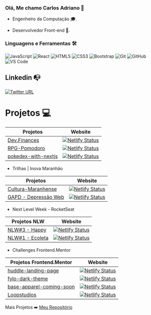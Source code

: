 ### Olá, Me chamo Carlos Adriano 👋

 - Engenheiro da Computação 🎓.

 - Desenvolvedor Front-end 🤖.

### Linguagens e Ferramentas 🛠 
![JavaScript](https://img.shields.io/badge/-JavaScript-%23F7DF1C?style=flat-square&logo=javascript&logoColor=000000&labelColor=%23F7DF1C&color=%23FFCE5A)
![React](https://img.shields.io/badge/-React-61DAFB?style=flat-square&logo=react&logoColor=ffffff)
![HTML5](https://img.shields.io/badge/-HTML5-%23E44D27?style=flat-square&logo=html5&logoColor=ffffff)
![CSS3](https://img.shields.io/badge/-CSS3-%231572B6?style=flat-square&logo=css3)
![Bootstrap](https://img.shields.io/badge/-Bootstrap-563D7C?style=flat-square&logo=Bootstrap)
![Git](https://img.shields.io/badge/-Git-%23F05032?style=flat-square&logo=git&logoColor=%23ffffff)
![GitHub](https://img.shields.io/badge/-GitHub-181717?style=flat-square&logo=github)
![VS Code](http://img.shields.io/badge/-VS%20Code-007ACC?style=flat-square&logo=visual-studio-code&logoColor=ffffff)

## Linkedin :mailbox_with_no_mail:


[![Twitter URL](https://img.shields.io/twitter/url?color=%230072b1&label=Linkedin&logo=linkedin&logoColor=%230072b1&style=flat-square&url=https%3A%2F%2Fwww.linkedin.com%2Fin%2Falejandro-ramirez-ciceros%2F)](https://www.linkedin.com/in/carlosadrianoss/)

# Projetos :computer:

| Projetos           | Website       |
| -------------      |:-------------:|
| [Dev.Finances](https://github.com/Puidor/puidores-finances)         | [![Netlify Status](https://api.netlify.com/api/v1/badges/4f154618-3b08-489b-99a7-09470910ca3f/deploy-status)](https://puidores-finances.netlify.app/) |
| [RPG-Pomodoro](https://github.com/Puidor/rpg-pomodoro)              | [![Netlify Status](https://api.netlify.com/api/v1/badges/4f154618-3b08-489b-99a7-09470910ca3f/deploy-status)](https://puidores-rpg-pomodoro.netlify.app/) |
| [pokedex-with-nextjs](https://github.com/Puidor/puidores-next-pokedex)   | [![Netlify Status](https://api.netlify.com/api/v1/badges/4f154618-3b08-489b-99a7-09470910ca3f/deploy-status)](https://puidores-pokedex.netlify.app/) |

- Trilhas | Inova Maranhão

| Projetos           | Website       |
| -------------      |:-------------:|
| [Cultura-Maranhense](https://github.com/Puidor/culturamaranhense-acessivel)         | [![Netlify Status](https://api.netlify.com/api/v1/badges/4f154618-3b08-489b-99a7-09470910ca3f/deploy-status)](https://cultura-ma-acessivel.netlify.app/) |
| [GAPD - Depressão Web](https://github.com/Puidor/depressao-web)              | [![Netlify Status](https://api.netlify.com/api/v1/badges/4f154618-3b08-489b-99a7-09470910ca3f/deploy-status)](https://gapd-depressao-web.netlify.app/) |

- Next Level Week - RocketSeat

| Projetos NLW       | Website       |
| -------------      |:-------------:|
| [NLW#3 - Happy](https://github.com/Puidor/nlw03-happy)         | [![Netlify Status](https://api.netlify.com/api/v1/badges/4f154618-3b08-489b-99a7-09470910ca3f/deploy-status)](https://happy-puidores.netlify.app/) |
| [NLW#1 - Ecoleta](https://github.com/Puidor/nlw01-ecoleta)     | [![Netlify Status](https://api.netlify.com/api/v1/badges/99e877b2-e5ee-4763-ba90-62a63fc6a682/deploy-status)](https://nlw01-ecoleta.netlify.app/)  |


- Challenges Frontend.Mentor

| Projetos Frontend.Mentor | Website       |
| -------------            |:-------------:|
| [huddle-landing-page](https://github.com/Puidor/desafio-huddle-landing-page)                  | [![Netlify Status](https://api.netlify.com/api/v1/badges/99e877b2-e5ee-4763-ba90-62a63fc6a682/deploy-status)](https://puidores-huddle-landing-page.netlify.app/) |
| [fylo-dark-theme ](https://github.com/Puidor/desafio-fylo-dark-theme)                         | [![Netlify Status](https://api.netlify.com/api/v1/badges/0728dd0c-08cc-4886-8254-d56690dda50e/deploy-status)](https://puidores-fylo-dark-theme.netlify.app/)  |
| [base-apparel-coming-soon](https://github.com/Puidor/desafio-base-apparel-coming-soon-master) | [![Netlify Status](https://api.netlify.com/api/v1/badges/19543685-5ac0-49f8-83ce-39877e1d28a0/deploy-status)](https://puidores-base-apparel-coming-soon.netlify.app/)  |
| [Loopstudios](https://github.com/Puidor/loopstudios-landing-page-main)                        | [![Netlify Status](https://api.netlify.com/api/v1/badges/19543685-5ac0-49f8-83ce-39877e1d28a0/deploy-status)](https://puidores-loopstudios.netlify.app/)  |


Mais Projetos :arrow_right: [Meu Repositório](https://github.com/Puidor?tab=repositories)




